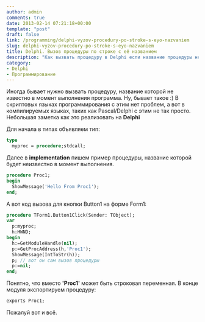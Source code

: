 ```yaml
---
author: admin
comments: true
date: 2013-02-14 07:21:18+00:00
template: "post"
draft: false
link: /programming/delphi-vyzov-procedury-po-stroke-s-eyo-nazvaniem
slug: delphi-vyzov-procedury-po-stroke-s-eyo-nazvaniem
title: Delphi. Вызов процедуры по строке с её названием
description: "Как вызвать процедуру в Delphi если название процедуры не известно заранее"
category:
- Delphi
- Программирование
---
```


Иногда бывает нужно вызвать процедуру, название которой не известно в момент выполнения программа. Ну, бывает такое :) В скриптовых языках программирования с этим нет проблем, а вот в компилируемых языках, таких как Pascal/Delphi с этим не так просто.
Небольшая заметка как это реализовать на **Delphi**

Для начала в типах объявляем тип: 
```pascal
type
  myproc = procedure;stdcall;
```

Далее в **implementation** пишем пример процедуры, название которой будет неизвестно в момент выполнения.

```pascal
procedure Proc1;
begin
  ShowMessage('Hello From Proc1');
end;
```


А вот код вызова для кнопки Button1 на форме Form1:

```pascal
procedure TForm1.Button1Click(Sender: TObject);
var
  p:myproc;
  h:HWND;
begin
  h:=GetModuleHandle(nil);
  p:=GetProcAddress(h,'Proc1');
  ShowMessage(IntToStr(h));
  p; // вот он сам вызов процедуры
  p:=nil;
end;
```

Понятно, что вместо **'Proc1'** может быть строковая переменная.
В конце модуля экспортируем процедуру:
```pascal
exports Proc1;
```

Пожалуй вот и всё.
